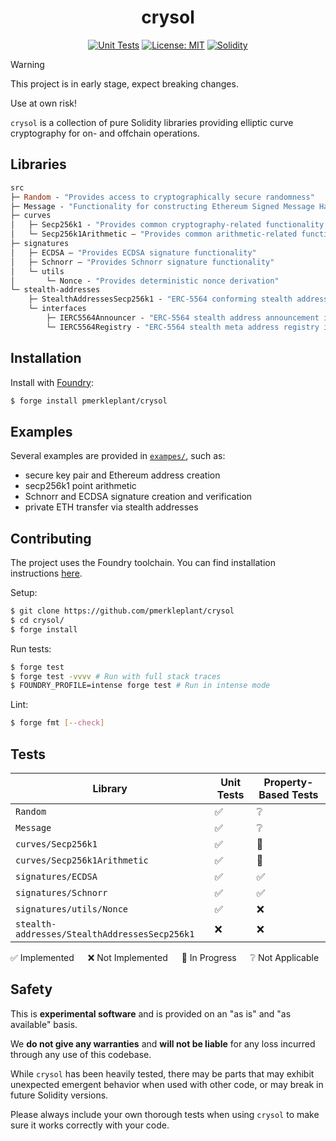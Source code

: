 <div align="center">

<h1>crysol</h1>

<a href="">[![Unit Tests][tests-shield]][tests-shield-url]</a>
<a href="">[![License: MIT][license-shield]][license-shield-url]</a>
<a href="">[![Solidity][solidity-shield]][solidity-shield-url]</a>

</div>

> [!WARNING]
>
> This project is in early stage, expect breaking changes.
>
> Use at own risk!

`crysol` is a collection of pure Solidity libraries providing elliptic curve cryptography for on- and offchain operations.

## Libraries

```ml
src
├─ Random - "Provides access to cryptographically secure randomness"
├─ Message - "Functionality for constructing Ethereum Signed Message Hashes"
├─ curves
│   ├─ Secp256k1 - "Provides common cryptography-related functionality for the secp256k1 elliptic curve"
│   └─ Secp256k1Arithmetic — "Provides common arithmetic-related functionality for the secp256k1 elliptic curve"
├─ signatures
│   ├─ ECDSA — "Provides ECDSA signature functionality"
│   ├─ Schnorr — "Provides Schnorr signature functionality"
│   └─ utils
│       └─ Nonce - "Provides deterministic nonce derivation"
└─ stealth-addresses
    ├─ StealthAddressesSecp256k1 - "ERC-5564 conforming stealth addresses for the secp256k1 curve"
    └─ interfaces
        ├─ IERC5564Announcer - "ERC-5564 stealth address announcement interface"
        └─ IERC5564Registry - "ERC-5564 stealth meta address registry interface"
```

## Installation

Install with [Foundry](https://getfoundry.sh/):

```bash
$ forge install pmerkleplant/crysol
```

## Examples

Several examples are provided in [`exampes/`](./examples), such as:
- secure key pair and Ethereum address creation
- secp256k1 point arithmetic
- Schnorr and ECDSA signature creation and verification
- private ETH transfer via stealth addresses

## Contributing

The project uses the Foundry toolchain. You can find installation instructions [here](https://getfoundry.sh/).

Setup:

```bash
$ git clone https://github.com/pmerkleplant/crysol
$ cd crysol/
$ forge install
```

Run tests:

```bash
$ forge test
$ forge test -vvvv # Run with full stack traces
$ FOUNDRY_PROFILE=intense forge test # Run in intense mode
```

Lint:

```bash
$ forge fmt [--check]
```

## Tests

| **Library**                                   | **Unit Tests** | **Property-Based Tests** |
| --------------------------------------------- | -------------- | ------------------------ |
| `Random`                                      | ✅              | ❔                      |
| `Message`                                     | ✅              | ❔                      |
| `curves/Secp256k1`                            | ✅              | 🚧                      |
| `curves/Secp256k1Arithmetic`                  | ✅              | 🚧                      |
| `signatures/ECDSA`                            | ✅              | ✅                      |
| `signatures/Schnorr`                          | ✅              | ✅                      |
| `signatures/utils/Nonce`                      | ✅              | ❌                      |
| `stealth-addresses/StealthAddressesSecp256k1` | ❌              | ❌                      |

✅ Implemented &emsp; ❌ Not Implemented &emsp; 🚧 In Progress &emsp; ❔ Not Applicable

## Safety

This is **experimental software** and is provided on an "as is" and "as available" basis.

We **do not give any warranties** and **will not be liable** for any loss incurred through any use of this codebase.

While `crysol` has been heavily tested, there may be parts that may exhibit unexpected emergent behavior when used with other code, or may break in future Solidity versions.

Please always include your own thorough tests when using `crysol` to make sure it works correctly with your code.

<!--- Shields -->
[tests-shield]: https://github.com/pmerkleplant/crysol/actions/workflows/unit-tests.yml/badge.svg
[tests-shield-url]: https://github.com/pmerkleplant/crysol/actions/workflows/unit-tests.yml
[license-shield]: https://img.shields.io/badge/License-MIT-yellow.svg
[license-shield-url]: https://opensource.org/licenses/MIT
[solidity-shield]: https://img.shields.io/badge/solidity-%3E=0.8.16%20%3C=0.8.23-aa6746
[solidity-shield-url]: https://github.com/pmerkleplant/crysol/actions/workflows/solc-version-tests.yml
